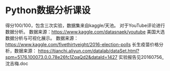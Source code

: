 # Python数据分析课设
得分100/100，包含三次实验，数据集来自kaggle/天池。
对于YouTube评论进行数据分析。
数据来源：https://www.kaggle.com/datasnaek/youtube
美国大选数据分析与可视化展示。
数据来源：https://www.kaggle.com/fivethirtyeight/2016-election-polls
长生疫苗价格分析，数据来源：
https://tianchi.aliyun.com/datalab/dataSet.html?spm=5176.100073.0.0.78e26fc1ZqaQd2&dataId=1427
实验报告见20160756_沈吉梅.doc

